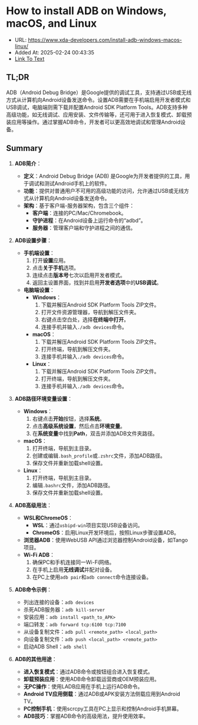 # How to install ADB on Windows, macOS, and Linux
- URL: https://www.xda-developers.com/install-adb-windows-macos-linux/
- Added At: 2025-02-24 00:43:35
- [Link To Text](2025-02-24-how-to-install-adb-on-windows,-macos,-and-linux_raw.md)

## TL;DR
ADB（Android Debug Bridge）是Google提供的调试工具，支持通过USB或无线方式从计算机向Android设备发送命令。设置ADB需要在手机端启用开发者模式和USB调试，电脑端则需下载并配置Android SDK Platform Tools。ADB支持多种高级功能，如无线调试、应用安装、文件传输等，还可用于进入恢复模式、卸载预装应用等操作。通过掌握ADB命令，开发者可以更高效地调试和管理Android设备。

## Summary
1. **ADB简介**：
   - **定义**：Android Debug Bridge (ADB) 是Google为开发者提供的工具，用于调试和测试Android手机上的软件。
   - **功能**：提供对普通用户不可用的高级功能的访问，允许通过USB或无线方式从计算机向Android设备发送命令。
   - **架构**：基于客户端-服务器架构，包含三个组件：
     - **客户端**：连接的PC/Mac/Chromebook。
     - **守护进程**：在Android设备上运行命令的“adbd”。
     - **服务器**：管理客户端和守护进程之间的通信。

2. **ADB设置步骤**：
   - **手机端设置**：
     1. 打开**设置**应用。
     2. 点击**关于手机**选项。
     3. 连续点击**版本号**七次以启用开发者模式。
     4. 返回主设置界面，找到并启用**开发者选项**中的**USB调试**。
   - **电脑端设置**：
     - **Windows**：
       1. 下载并解压Android SDK Platform Tools ZIP文件。
       2. 打开文件资源管理器，导航到解压文件夹。
       3. 右键点击空白处，选择**在终端中打开**。
       4. 连接手机并输入`./adb devices`命令。
     - **macOS**：
       1. 下载并解压Android SDK Platform Tools ZIP文件。
       2. 打开终端，导航到解压文件夹。
       3. 连接手机并输入`./adb devices`命令。
     - **Linux**：
       1. 下载并解压Android SDK Platform Tools ZIP文件。
       2. 打开终端，导航到解压文件夹。
       3. 连接手机并输入`./adb devices`命令。

3. **ADB路径环境变量设置**：
   - **Windows**：
     1. 右键点击**开始**按钮，选择**系统**。
     2. 点击**高级系统设置**，然后点击**环境变量**。
     3. 在**系统变量**中找到**Path**，双击并添加ADB文件夹路径。
   - **macOS**：
     1. 打开终端，导航到主目录。
     2. 创建或编辑`.bash_profile`或`.zshrc`文件，添加ADB路径。
     3. 保存文件并重新加载shell设置。
   - **Linux**：
     1. 打开终端，导航到主目录。
     2. 编辑`.bashrc`文件，添加ADB路径。
     3. 保存文件并重新加载shell设置。

4. **ADB高级用法**：
   - **WSL和ChromeOS**：
     - **WSL**：通过`usbipd-win`项目实现USB设备访问。
     - **ChromeOS**：启用Linux开发环境后，按照Linux步骤设置ADB。
   - **浏览器ADB**：使用WebUSB API通过浏览器控制Android设备，如Tango项目。
   - **Wi-Fi ADB**：
     1. 确保PC和手机连接同一Wi-Fi网络。
     2. 在手机上启用**无线调试**并配对设备。
     3. 在PC上使用`adb pair`和`adb connect`命令连接设备。

5. **ADB命令示例**：
   - 列出连接的设备：`adb devices`
   - 杀死ADB服务器：`adb kill-server`
   - 安装应用：`adb install <path_to_APK>`
   - 端口转发：`adb forward tcp:6100 tcp:7100`
   - 从设备复制文件：`adb pull <remote_path> <local_path>`
   - 向设备复制文件：`adb push <local_path> <remote_path>`
   - 启动ADB Shell：`adb shell`

6. **ADB的其他用途**：
   - **进入恢复模式**：通过ADB命令或按钮组合进入恢复模式。
   - **卸载预装应用**：使用ADB命令卸载运营商或OEM预装应用。
   - **无PC操作**：使用LADB应用在手机上运行ADB命令。
   - **Android TV应用侧载**：通过ADB或APK安装方法侧载应用到Android TV。
   - **PC控制手机**：使用scrcpy工具在PC上显示和控制Android手机屏幕。
   - **ADB技巧**：掌握ADB命令的高级用法，提升使用效率。
